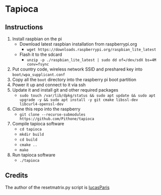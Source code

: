 # Tapioca

## Instructions

1. Install raspbian on the pi
    - Download latest raspbian installation from raspberrypi.org
        - `wget https://downloads.raspberrypi.org/raspbian_lite_latest`
    - Flash it to the sdcard
        - `unzip -p ./raspbian_lite_latest | sudo dd of=/dev/sdX bs=4M conv=fsync`
2. Put country code, wireless network SSID and preshared key into `boot/wpa_supplicant.conf`
3. Copy all the `boot` directory into the raspberry pi boot partition
4. Power it up and connect to it via ssh
5. Update it and install git and other required packages
    - `sudo touch /var/lib/dpkg/status && sudo apt update && sudo apt upgrade -y && sudo apt install -y git cmake libssl-dev libcurl4-openssl-dev`
6. Clone this repo into the raspberry
    - `git clone --recurse-submodules https://github.com/Pithone/tapioca`
7. Compile tapioca software
    - `cd tapioca`
    - `mkdir build`
    - `cd build`
    - `cmake ..`
    - `make`
8. Run tapioca software
    - `./tapioca`

## Credits

The author of the resetmatrix.py script is [lucasParis](https://github.com/lucasParis)
